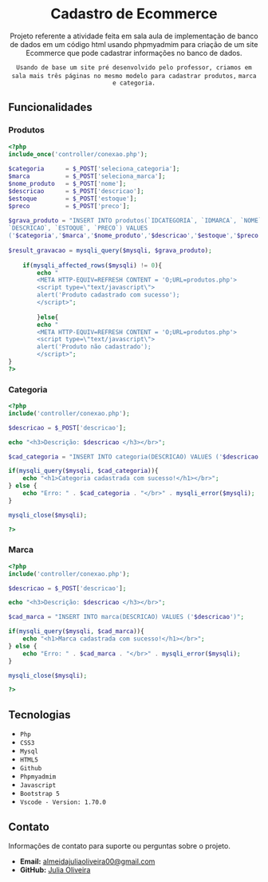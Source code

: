 <h1 align="center">Cadastro de Ecommerce</h1>
<p align="center">Projeto referente a atividade feita em sala aula de implementação de banco de dados em um código html usando phpmyadmim para criação de um site Ecommerce que pode cadastrar informações no banco de dados.</p>
<p align="center"><code>Usando de base um site pré desenvolvido pelo professor, criamos em sala mais três páginas no mesmo modelo para cadastrar produtos,</code> <code>marca e categoria.</code></p>


## Funcionalidades

### Produtos
``` php
<?php
include_once('controller/conexao.php');
 
$categoria      = $_POST['seleciona_categoria'];
$marca          = $_POST['seleciona_marca'];
$nome_produto   = $_POST['nome'];
$descricao      = $_POST['descricao'];
$estoque        = $_POST['estoque'];
$preco          = $_POST['preco'];
 
$grava_produto = "INSERT INTO produtos(`IDCATEGORIA`, `IDMARCA`, `NOME`,
`DESCRICAO`, `ESTOQUE`, `PRECO`) VALUES
('$categoria','$marca','$nome_produto','$descricao','$estoque','$preco')";
 
$result_gravacao = mysqli_query($mysqli, $grava_produto);
 
    if(mysqli_affected_rows($mysqli) != 0){
        echo "
        <META HTTP-EQUIV=REFRESH CONTENT = 'O;URL=produtos.php'>
        <script type=\"text/javascript\">
        alert('Produto cadastrado com sucesso');
        </script>";
 
        }else{
        echo "
        <META HTTP-EQUIV=REFRESH CONTENT = 'O;URL=produtos.php'>
        <script type=\"text/javascript\">
        alert('Produto não cadastrado');
        </script>";
}
?>
```

### Categoria
```php
<?php
include('controller/conexao.php');

$descricao = $_POST['descricao'];

echo "<h3>Descrição: $descricao </h3></br>";

$cad_categoria = "INSERT INTO categoria(DESCRICAO) VALUES ('$descricao')";

if(mysqli_query($mysqli, $cad_categoria)){
    echo "<h1>Categoria cadastrada com sucesso!</h1></br>";
} else {
    echo "Erro: " . $cad_categoria . "</br>" . mysqli_error($mysqli);
}

mysqli_close($mysqli);

?>
```

### Marca
```php
<?php
include('controller/conexao.php');

$descricao = $_POST['descricao'];

echo "<h3>Descrição: $descricao </h3></br>";

$cad_marca = "INSERT INTO marca(DESCRICAO) VALUES ('$descricao')";

if(mysqli_query($mysqli, $cad_marca)){
    echo "<h1>Marca cadastrada com sucesso!</h1></br>";
} else {
    echo "Erro: " . $cad_marca . "</br>" . mysqli_error($mysqli);
}

mysqli_close($mysqli);

?>
```

## Tecnologias

* ``Php``
* ``CSS3``
* ``Mysql``
* ``HTML5``
* ``Github``
* ``Phpmyadmim``
* ``Javascript``
* ``Bootstrap 5``
* ``Vscode - Version: 1.70.0``

## Contato

Informações de contato para suporte ou perguntas sobre o projeto.

- **Email:** almeidajuliaoliveira00@gmail.com
- **GitHub:** [Julia Oliveira](https://github.com/julia-oliveira00)
